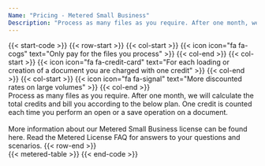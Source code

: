 ```yaml
---
Name: "Pricing - Metered Small Business"
Description: "Process as many files as you require. After one month, we will calculate the total credits and bill you according to the below plan. One credit is counted each time you perform an open or a save operation on a document."
---
```

{{< start-code >}}
{{< row-start >}}
{{< col-start >}}
{{< icon icon="fa fa-cogs" text="Only pay for the files you process" >}}
{{< col-end >}}
{{< col-start >}}
{{< icon icon="fa fa-credit-card" text="For each loading or creation of a document you are charged with one credit" >}}
{{< col-end >}}
{{< col-start >}}
{{< icon icon="fa fa-signal" text="More discounted rates on large volumes" >}}
{{< col-end >}}
&nbsp;  
Process as many files as you require. After one month, we will calculate the total credits and bill you according to the below plan. One credit is counted each time you perform an open or a save operation on a document.  
&nbsp;  
More information about our Metered Small Business license can be found here. Read the Metered License FAQ for answers to your questions and scenarios.
{{< row-end >}}
&nbsp;  
{{< metered-table >}}
{{< end-code >}}